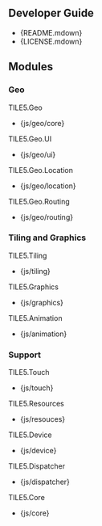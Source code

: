 <!-- setting special stuff for use in a frameset -->
<base target="content"/>
<link rel="stylesheet" type="text/css" href="contents.css"/>

## Developer Guide

- {README.mdown}
- {LICENSE.mdown}

## Modules 

### Geo

TILE5.Geo

- {js/geo/core}

TILE5.Geo.UI

- {js/geo/ui}

TILE5.Geo.Location

- {js/geo/location}

TILE5.Geo.Routing

- {js/geo/routing}

### Tiling and Graphics

TILE5.Tiling

- {js/tiling}

TILE5.Graphics

- {js/graphics}

TILE5.Animation

- {js/animation}

### Support

TILE5.Touch

- {js/touch}

TILE5.Resources

- {js/resouces}

TILE5.Device

- {js/device}

TILE5.Dispatcher

- {js/dispatcher}

TILE5.Core

- {js/core}
